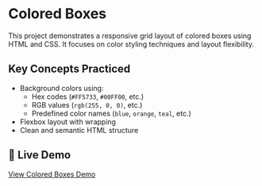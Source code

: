 # Colored Boxes

This project demonstrates a responsive grid layout of colored boxes using HTML and CSS. It focuses on color styling techniques and layout flexibility.

## Key Concepts Practiced

- Background colors using:
  - Hex codes (`#FF5733`, `#00FF00`, etc.)
  - RGB values (`rgb(255, 0, 0)`, etc.)
  - Predefined color names (`blue`, `orange`, `teal`, etc.)
- Flexbox layout with wrapping 
- Clean and semantic HTML structure

## 🔗 Live Demo  
[View Colored Boxes Demo](https://malleswari-jonnadula.github.io/Web-dev-projects/colored-boxes/)